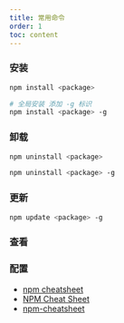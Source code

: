 ```yaml
---
title: 常用命令
order: 1
toc: content
---
```


### 安装

```bash
npm install <package>

# 全局安装 添加 -g 标识
npm install <package> -g
```

### 卸载

```bash
npm uninstall <package>

npm uninstall <package> -g
```

### 更新

```bash
npm update <package> -g
```

### 查看

### 配置

- [npm cheatsheet](https://devhints.io/npm)
- [NPM Cheat Sheet](https://dev.to/ganeshtyjo/npm-cheat-sheet-2om5)
- [npm-cheatsheet](https://github.com/devrafalko/npm-cheatsheet)
